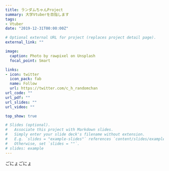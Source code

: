 ```yaml
---
title: ランダムちゃんProject
summary: 大学Vtuberを目指します
tags:
- Vtuber
date: "2019-12-31T00:00:00Z"

# Optional external URL for project (replaces project detail page).
external_link: ""

image:
  caption: Photo by rawpixel on Unsplash
  focal_point: Smart

links:
- icon: twitter
  icon_pack: fab
  name: Follow
  url: https://twitter.com/c_h_randomchan
url_code: ""
url_pdf: ""
url_slides: ""
url_video: ""

top_show: true

# Slides (optional).
#   Associate this project with Markdown slides.
#   Simply enter your slide deck's filename without extension.
#   E.g. `slides = "example-slides"` references `content/slides/example-slides.md`.
#   Otherwise, set `slides = ""`.
# slides: example
---
```


ごにょごにょ

